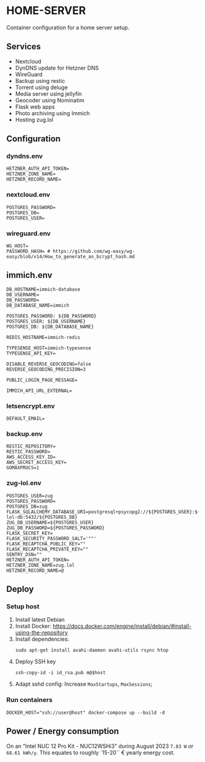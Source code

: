 # HOME-SERVER

Container configuration for a home server setup.

## Services

* Nextcloud
* DynDNS update for Hetzner DNS
* WireGuard
* Backup using restic
* Torrent using deluge
* Media server using jellyfin
* Geocoder using Nominatim
* Flask web apps
* Photo archiving using Immich
* Hosting zug.lol

## Configuration

### dyndns.env

```
HETZNER_AUTH_API_TOKEN=
HETZNER_ZONE_NAME=
HETZNER_RECORD_NAME=
```

### nextcloud.env

```
POSTGRES_PASSWORD=
POSTGRES_DB=
POSTGRES_USER=
```

### wireguard.env

```
WG_HOST=
PASSWORD_HASH= # https://github.com/wg-easy/wg-easy/blob/v14/How_to_generate_an_bcrypt_hash.md
```

## immich.env

```
DB_HOSTNAME=immich-database
DB_USERNAME=
DB_PASSWORD=
DB_DATABASE_NAME=immich

POSTGRES_PASSWORD: ${DB_PASSWORD}
POSTGRES_USER: ${DB_USERNAME}
POSTGRES_DB: ${DB_DATABASE_NAME}

REDIS_HOSTNAME=immich-redis

TYPESENSE_HOST=immich-typesense
TYPESENSE_API_KEY=

DISABLE_REVERSE_GEOCODING=false
REVERSE_GEOCODING_PRECISION=3

PUBLIC_LOGIN_PAGE_MESSAGE=

IMMICH_API_URL_EXTERNAL=
```
### letsencrypt.env

```
DEFAULT_EMAIL=
```

### backup.env

```
RESTIC_REPOSITORY=
RESTIC_PASSWORD=
AWS_ACCESS_KEY_ID=
AWS_SECRET_ACCESS_KEY=
GOMAXPROCS=1
```

### zug-lol.env

```
POSTGRES_USER=zug
POSTGRES_PASSWORD=
POSTGRES_DB=zug
FLASK_SQLALCHEMY_DATABASE_URI=postgresql+psycopg2://${POSTGRES_USER}:${POSTGRES_PASSWORD}@zug-lol-db:5432/${POSTGRES_DB}
ZUG_DB_USERNAME=${POSTGRES_USER}
ZUG_DB_PASSWORD=${POSTGRES_PASSWORD}
FLASK_SECRET_KEY=
FLASK_SECURITY_PASSWORD_SALT='""'
FLASK_RECAPTCHA_PUBLIC_KEY=""
FLASK_RECAPTCHA_PRIVATE_KEY=""
SENTRY_DSN=""
HETZNER_AUTH_API_TOKEN=
HETZNER_ZONE_NAME=zug.lol
HETZNER_RECORD_NAME=@
```

## Deploy

### Setup host

1. Install latest Debian
2. Install Docker: https://docs.docker.com/engine/install/debian/#install-using-the-repository
3. Install dependencies:
    ```
    sudo apt-get install avahi-daemon avahi-utils rsync htop
    ```
4. Deploy SSH key
   ```
   ssh-copy-id -i id_rsa.pub m@$host
   ```
5. Adapt sshd config: Increase `MaxStartups`, `MaxSessions`;

### Run containers

```
DOCKER_HOST="ssh://user@host" docker-compose up --build -d
```

## Power / Energy consumption

On an "Intel NUC 12 Pro Kit - NUC12WSHi3" during August 2023 `7.83 W` or `68.61 kWh/y`.
This equates to roughly `15-20`` € yearly energy cost.
